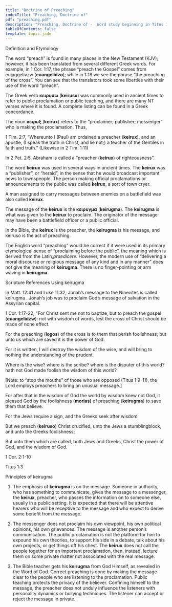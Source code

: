 ```yaml
---
title: "Doctrine of Preaching"
indexTitle: "Preaching, Doctrine of"
pdf: "preaching.pdf"
description: "Preaching, Doctrine of -  Word study beginning in Titus 1:3 - KEIRUGMA; the true practice of Bible presentation."
tableOfContents: false
template: topic.jade
---
```


Definition and Etymology

The word “preach” is found in many places in the New Testament (KJV);
however, it has been translated from several different Greek words. For
example, in 1 Cor. 1:17, the phrase “preach the Gospel” comes from
eujaggelivzw (**euangelidzo**); while in 1:18 we see the phrase “the
preaching of the cross”. You can
see that the translators took some liberties with their use of the word
“preach”.

The Greek verb **κειρυσω** (**keiruso**) was commonly used in ancient times
to refer to public proclamation or public teaching, and there are many
NT verses where it is found. A complete listing can be found in a Greek
concordance.

The noun **κειρυξ** (**keirux**) refers to the “proclaimer; publisher;
messenger” who is making the proclamation. Thus,

1 Tim. 2:7, “Whereunto I (Paul) am ordained a preacher (**keirux**), and
an apostle, (I speak the truth in Christ, and lie not;) a teacher of the
Gentiles in faith and truth.” (Likewise in 2 Tim. 1:11)

In 2 Pet. 2:5, Abraham is called a “preacher (**keirux**) of
righteousness”.

The word **keirux** was used in several ways in ancient times. The
**keirux** was a “publisher”, or “herald”, in the sense that he would
broadcast important news to townspeople. The person making official
proclamations or announcements to the public was called **keirux**, a
sort of town cryer.

A man assigned to carry messages between enemies on a battlefield was
also called **keirux**.

The message of the **keirux** is the **κειρυγμα** (**keirugma**). The
**keirugma** is what was given to the **keirux** to proclaim. The
originator of the message may have been a battlefield officer or a
public official.

In the Bible, the **keirux** is the preacher, the **keirugma** is his
message, and keiruso is the act of preaching.

The English word “preaching” would be correct if it were used in its
primary etymological sense of “proclaiming before the public”, the
meaning which is derived from the Latin,*praedicere*. However, the
modern use of “delivering a moral discourse or religious message of any
kind and in any manner” does not give the meaning of **keirugma**. There
is no finger-pointing or arm waving in **keirugma**.

Scripture References Using keirugma

In Matt. 12:41 and Luke 11:32, Jonah’s message to the Ninevites is
called keirugma . Jonah’s job was to proclaim God’s message of salvation
in the Assyrian capital.

1 Cor. 1:17-22, "For Christ sent me not to baptize, but to preach the
gospel (**euangelidzw**): not with wisdom of words, lest the cross of
Christ should be made of none effect.

For the preaching (**logos**) of the cross is to them that perish
foolishness; but unto us which are saved it is the power of God.

For it is written, I will destroy the wis­dom of the wise, and will
bring to nothing the understanding of the prudent.

Where is the wise? where is the scribe? where is the disputer of this
world? hath not God made foolish the wisdom of this world?

[Note: to “stop the mouths” of those who are opposed (Titus 1:9-11), the
Lord employs preachers to bring an unusual message.]

For after that in the wisdom of God the world by wisdom knew not God, it
pleased God by the foolishness (**morias)** of preaching (**keirugma**)
to save them that believe.

For the Jews require a sign, and the Greeks seek after wisdom:

But we preach (**keiruso**) Christ crucified, unto the Jews a
stumblingblock, and unto the Greeks foolishness;

But unto them which are called, both Jews and Greeks, Christ the power
of God, and the wisdom of God.

1 Cor. 2:1-10

Titus 1:3

Principles of keirugma

1. The emphasis of **keirugma** is on the message. Someone in authority,
who has something to communicate, gives the message to a messenger, the
**keirux**, preacher, who passes the information on to someone else,
usually in a public setting. It is expected that there will be attentive
hearers who will be receptive to the message and who expect to derive
some benefit from the message.

2. The messenger does not proclaim his own viewpoint, his own political
opinions, his own grievances. The message is another person’s
communication. The public proclamation is not the platform for him to
expound his own theories, to support his side in a debate, talk about
his own projects, or get things off his chest. The **keirux** does not
call the people together for an important proclamation, then, instead,
lecture them on some private matter not associated with the real
message.

3. The Bible teacher gets his **keirugma** from God Himself, as revealed
in the Word of God. Correct preaching is done by making the message
clear to the people who are listening to the proclamation. Public
teaching protects the privacy of the believer. Confining himself to the
message, the preacher does not unduly influence the listeners with
personality dynamics or bullying techniques. The listener can accept or
reject the message in private.

